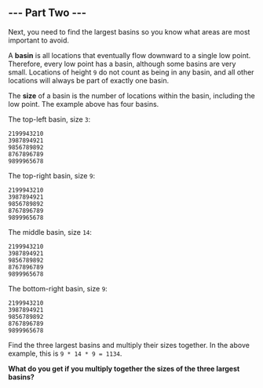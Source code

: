## --- Part Two ---
Next, you need to find the largest basins so you know what areas are most important to avoid.
 
A **basin** is all locations that eventually flow downward to a single low point. Therefore, every low point has a basin, although some basins are very small. Locations of height `9` do not count as being in any basin, and all other locations will always be part of exactly one basin.
 
The **size** of a basin is the number of locations within the basin, including the low point. The example above has four basins.
 
The top-left basin, size `3`:
 
```
2199943210
3987894921
9856789892
8767896789
9899965678
```
 
The top-right basin, size `9`:
 
```
2199943210
3987894921
9856789892
8767896789
9899965678
```
 
The middle basin, size `14`:
 
```
2199943210
3987894921
9856789892
8767896789
9899965678
```
 
The bottom-right basin, size `9`:
 
```
2199943210
3987894921
9856789892
8767896789
9899965678
```
 
Find the three largest basins and multiply their sizes together. In the above example, this is `9 * 14 * 9 = 1134`.
 
**What do you get if you multiply together the sizes of the three largest basins?**
 